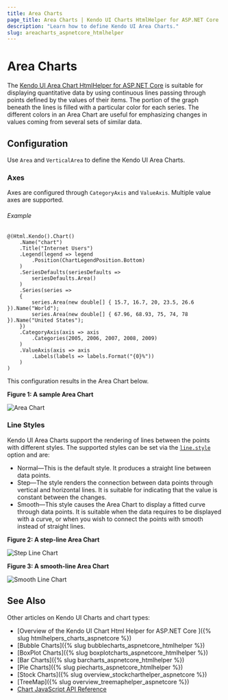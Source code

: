 ```yaml
---
title: Area Charts
page_title: Area Charts | Kendo UI Charts HtmlHelper for ASP.NET Core
description: "Learn how to define Kendo UI Area Charts."
slug: areacharts_aspnetcore_htmlhelper
---
```


# Area Charts

The [Kendo UI Area Chart HtmlHelper for ASP.NET Core](https://demos.telerik.com/aspnet-core/area-charts/index) is suitable for displaying quantitative data by using continuous lines passing through points defined by the values of their items. The portion of the graph beneath the lines is filled with a particular color for each series. The different colors in an Area Chart are useful for emphasizing changes in values coming from several sets of similar data.

## Configuration

Use `Area` and `VerticalArea` to define the Kendo UI Area Charts.

### Axes

Axes are configured through `CategoryAxis` and `ValueAxis`. Multiple value axes are supported.

###### Example

    @(Html.Kendo().Chart()
        .Name("chart")
        .Title("Internet Users")
        .Legend(legend => legend
            .Position(ChartLegendPosition.Bottom)
        )
        .SeriesDefaults(seriesDefaults =>
            seriesDefaults.Area()
        )
        .Series(series =>
        {
            series.Area(new double[] { 15.7, 16.7, 20, 23.5, 26.6 }).Name("World");
            series.Area(new double[] { 67.96, 68.93, 75, 74, 78 }).Name("United States");
        })
        .CategoryAxis(axis => axis
            .Categories(2005, 2006, 2007, 2008, 2009)
        )
        .ValueAxis(axis => axis
            .Labels(labels => labels.Format("{0}%"))
        )
    )


This configuration results in the Area Chart below.

**Figure 1: A sample Area Chart**

![Area Chart](/html-helpers/charts/chart-types/chart-area.png)

### Line Styles

Kendo UI Area Charts support the rendering of lines between the points with different styles. The supported styles can be set via the [`line.style`](https://docs.telerik.com/kendo-ui/api/javascript/dataviz/ui/chart/configuration/series.line#series.line.style) option and are:

* Normal&mdash;This is the default style. It produces a straight line between data points.
* Step&mdash;The style renders the connection between data points through vertical and horizontal lines. It is suitable for indicating that the value is constant between the changes.
* Smooth&mdash;This style causes the Area Chart to display a fitted curve through data points. It is suitable when the data requires to be displayed with a curve, or when you wish to connect the points with smooth instead of straight lines.

**Figure 2: A step-line Area Chart**

![Step Line Chart](/html-helpers/charts/chart-types/chart-step-area.png)

**Figure 3: A smooth-line Area Chart**

![Smooth Line Chart](/html-helpers/charts/chart-types/chart-smooth-area.png)

## See Also

Other articles on Kendo UI Charts and chart types:

* [Overview of the Kendo UI Chart Html Helper for ASP.NET Core ]({% slug htmlhelpers_charts_aspnetcore %})
* [Bubble Charts]({% slug bubblecharts_aspnetcore_htmlhelper %})
* [BoxPlot Charts]({% slug boxplotcharts_aspnetcore_htmlhelper %})
* [Bar Charts]({% slug barcharts_aspnetcore_htmlhelper %})
* [Pie Charts]({% slug piecharts_aspnetcore_htmlhelper %})
* [Stock Charts]({% slug overview_stockcharthelper_aspnetcore %})
* [TreeMap]({% slug overview_treemaphelper_aspnetcore %})
* [Chart JavaScript API Reference](https://docs.telerik.com/kendo-ui/api/javascript/dataviz/ui/chart)
